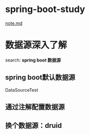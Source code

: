 # spring-boot-study
[note.md](note.md)

# 数据源深入了解
search: **spring boot 数据源**
## spring boot默认数据源
DataSourceTest
## 通过注解配置数据源
## 换个数据源：druid
